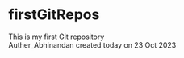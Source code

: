 # firstGitRepos
This is my first Git repository
<br>
Auther_Abhinandan 
created today on 23 Oct 2023
